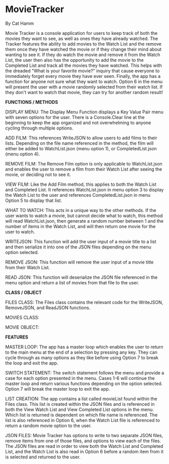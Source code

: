 # MovieTracker

By Cat Hamm

Movie Tracker is a console application for users to keep track of both the movies they want to see, as well as ones they have already watched. The Tracker features the ability to add movies to the Watch List and the remove them once they have watched the movie or if they change their mind about wanting to see it. If they do watch the movie and remove it from the Watch List, the user then also has the opportunity to add the movie to the Completed List and track all the movies they have watched. This helps with the dreaded "What is your favorite movie?" inquiry that cause everyone to immediately forget every movie they have ever seen. Finally, the app has a function for anyone not sure what they want to watch. Option 6 in the menu will present the user with a movie randomly selected from their watch list. If they don't want to watch that movie, they can try for another random result!

<b>FUNCTIONS / METHODS</b>

DISPLAY MENU: The Display Menu Function displays a Key Value Pair menu with seven options for the user. There is a Console.Clear line at the beginning to keep the app organized and not overwhelming to anyone cycling through multiple options.

ADD FILM: This references WriteJSON to allow users to add films to their lists. Depending on the file name referenced in the method, the film will either be added to WatchList.json (menu option 1), or CompletedList.json (menu option 4).

REMOVE FILM: The Remove Film option is only applicable to WatchList.json and enables the user to remove a film from their Watch List after seeing the movie, or deciding not to see it. 

VIEW FILM: Like the Add Film method, this applies to both the Watch List and Completed List. It references WatchList.json in menu option 3 to display the Watch List to the user and references CompletedList.json in menu Option 5 to display that list.

WHAT TO WATCH: This acts in a unique way to the other methods. If the user wants to watch a movie, but cannot decide what to watch, this method will read WatchList.json, then generate a random number between 1 and the number of items in the Watch List, and will then return one movie for the user to watch.

WRITEJSON: This function will add the user input of a movie title to a list and then serialize it into one of the JSON files depending on the menu option selected.

REMOVE JSON: This function will remove the user input of a movie title from their Watch List.

READ JSON: This function will deserialize the JSON file referenced in the menu option and return a list of movies from that file to the user.

<b>CLASS / OBJECT</b>

FILES CLASS: The Files class contains the relevant code for the WriteJSON, RemoveJSON, and ReadJSON functions. 

MOVIES CLASS:

MOVIE OBJECT:

<b>FEATURES</b>

MASTER LOOP: The app has a master loop which enables the user to return to the main menu at the end of a selection by pressing any key. They can cycle through as many options as they like before using Option 7 to break the loop and exit the app.

SWITCH STATEMENT: The switch statement follows the menu and provide a case for each option presented in the menu. Cases 1-6 will continue the master loop and return various functions depending on the option selected. Option 7 will break the master loop to exit the app.

LIST CREATION: The app contains a list called movieList found within the Files class. This list is created within the JSON files and is referenced in both the View Watch List and View Completed List options in the menu. Which list is returned is dependent on which file name is referenced. The list is also referenced in Option 6, when the Watch List file is referenced to return a random movie option to the user.

JSON FILES: Movie Tracker has options to write to two separate JSON files, remove items from one of those files, and options to view each of the files. The JSON files are read in order to view both the Watch List and Completed List, and the Watch List is also read in Option 6 before a random item from it is selected and returned to the user.
